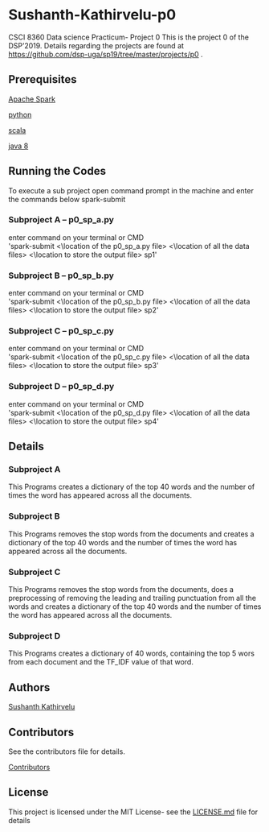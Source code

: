 # Sushanth-Kathirvelu-p0

CSCI 8360 Data science Practicum- Project 0
This is the project 0 of the DSP’2019. Details regarding the projects are found at https://github.com/dsp-uga/sp19/tree/master/projects/p0 .

## Prerequisites 
[Apache Spark](https://spark.apache.org/)

[python](https://www.python.org/downloads/) 

[scala](https://www.scala-lang.org/download/) 

[java 8](https://www.oracle.com/technetwork/java/javase/downloads/jdk8-downloads-2133151.html) 

## Running the Codes
To execute a sub project open command prompt in the machine and enter the commands below 
spark-submit <location of the python file> <location of all the data files> <location to store the output file> <Name of the Output file>

  ### Subproject A – p0_sp_a.py
  enter command on your terminal or CMD   
  'spark-submit <\location of the p0_sp_a.py file\> <\location of all the data files\> <\location to store the output file\> sp1'

  ### Subproject B – p0_sp_b.py
  enter command on your terminal or CMD   
  'spark-submit <\location of the p0_sp_b.py file\> <\location of all the data files\> <\location to store the output file\> sp2'

  ### Subproject C – p0_sp_c.py
  enter command on your terminal or CMD   
  'spark-submit <\location of the p0_sp_c.py file\> <\location of all the data files\> <\location to store the output file\> sp3'

  ### Subproject D – p0_sp_d.py
  enter command on your terminal or CMD   
  'spark-submit <\location of the p0_sp_d.py file\> <\location of all the data files\> <\location to store the output file\> sp4'
  
## Details

  ### Subproject A
  This Programs creates a dictionary of the top 40 words and the number of times the word has appeared across all the documents.

  ### Subproject B 
  This Programs removes the stop words from the documents and creates a dictionary of the top 40 words and the number of times the word has appeared across all the documents.

  ### Subproject C 
  This Programs removes the stop words from the documents, does a preprocessing of removing the leading and trailing punctuation from all the words and creates a dictionary of the top 40 words and the number of times the word has appeared across all the documents.

  ### Subproject D 
  This Programs creates a dictionary of 40 words, containing the top 5 wors from each document and the TF_IDF value of that word.


## Authors
[Sushanth Kathirvelu](https://github.com/Sushanth-Kathirvelu)

## Contributors

See the contributors file for details. 

[Contributors](https://github.com/dsp-uga/Sushanth-Kathirvelu-p0/blob/master/Contributors.md)

## License
This project is licensed under the MIT License- see the [LICENSE.md](https://github.com/dsp-uga/Sushanth-Kathirvelu-p0/blob/master/LICENSE) file for details
